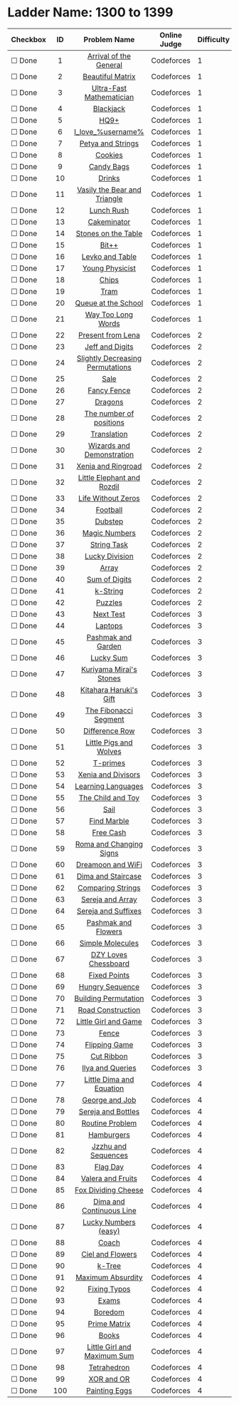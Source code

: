 # Ladder Name: 1300 to 1399

| Checkbox | ID  | Problem Name | Online Judge | Difficulty |
|---|:---:|:---:|---|---|
|&#9744; Done|1|[Arrival of the General](http://codeforces.com/problemset/problem/144/A)|Codeforces|1|
|&#9744; Done|2|[Beautiful Matrix](http://codeforces.com/problemset/problem/263/A)|Codeforces|1|
|&#9744; Done|3|[Ultra-Fast Mathematician](http://codeforces.com/problemset/problem/61/A)|Codeforces|1|
|&#9744; Done|4|[Blackjack](http://codeforces.com/problemset/problem/104/A)|Codeforces|1|
|&#9744; Done|5|[HQ9+](http://codeforces.com/problemset/problem/133/A)|Codeforces|1|
|&#9744; Done|6|[I_love_\%username\%](http://codeforces.com/problemset/problem/155/A)|Codeforces|1|
|&#9744; Done|7|[Petya and Strings](http://codeforces.com/problemset/problem/112/A)|Codeforces|1|
|&#9744; Done|8|[Cookies](http://codeforces.com/problemset/problem/129/A)|Codeforces|1|
|&#9744; Done|9|[Candy Bags](http://codeforces.com/problemset/problem/334/A)|Codeforces|1|
|&#9744; Done|10|[Drinks](http://codeforces.com/problemset/problem/200/B)|Codeforces|1|
|&#9744; Done|11|[Vasily the Bear and Triangle](http://codeforces.com/problemset/problem/336/A)|Codeforces|1|
|&#9744; Done|12|[Lunch Rush](http://codeforces.com/problemset/problem/276/A)|Codeforces|1|
|&#9744; Done|13|[Cakeminator](http://codeforces.com/problemset/problem/330/A)|Codeforces|1|
|&#9744; Done|14|[Stones on the Table](http://codeforces.com/problemset/problem/266/A)|Codeforces|1|
|&#9744; Done|15|[Bit++](http://codeforces.com/problemset/problem/282/A)|Codeforces|1|
|&#9744; Done|16|[Levko and Table](http://codeforces.com/problemset/problem/361/A)|Codeforces|1|
|&#9744; Done|17|[Young Physicist](http://codeforces.com/problemset/problem/69/A)|Codeforces|1|
|&#9744; Done|18|[Chips](http://codeforces.com/problemset/problem/92/A)|Codeforces|1|
|&#9744; Done|19|[Tram](http://codeforces.com/problemset/problem/116/A)|Codeforces|1|
|&#9744; Done|20|[Queue at the School](http://codeforces.com/problemset/problem/266/B)|Codeforces|1|
|&#9744; Done|21|[Way Too Long Words](http://codeforces.com/problemset/problem/71/A)|Codeforces|1|
|&#9744; Done|22|[Present from Lena](http://codeforces.com/problemset/problem/118/B)|Codeforces|2|
|&#9744; Done|23|[Jeff and Digits](http://codeforces.com/problemset/problem/352/A)|Codeforces|2|
|&#9744; Done|24|[Slightly Decreasing Permutations](http://codeforces.com/problemset/problem/285/A)|Codeforces|2|
|&#9744; Done|25|[Sale](http://codeforces.com/problemset/problem/34/B)|Codeforces|2|
|&#9744; Done|26|[Fancy Fence](http://codeforces.com/problemset/problem/270/A)|Codeforces|2|
|&#9744; Done|27|[Dragons](http://codeforces.com/problemset/problem/230/A)|Codeforces|2|
|&#9744; Done|28|[The number of positions](http://codeforces.com/problemset/problem/124/A)|Codeforces|2|
|&#9744; Done|29|[Translation](http://codeforces.com/problemset/problem/41/A)|Codeforces|2|
|&#9744; Done|30|[Wizards and Demonstration](http://codeforces.com/problemset/problem/168/A)|Codeforces|2|
|&#9744; Done|31|[Xenia and Ringroad](http://codeforces.com/problemset/problem/339/B)|Codeforces|2|
|&#9744; Done|32|[Little Elephant and Rozdil](http://codeforces.com/problemset/problem/205/A)|Codeforces|2|
|&#9744; Done|33|[Life Without Zeros](http://codeforces.com/problemset/problem/75/A)|Codeforces|2|
|&#9744; Done|34|[Football](http://codeforces.com/problemset/problem/43/A)|Codeforces|2|
|&#9744; Done|35|[Dubstep](http://codeforces.com/problemset/problem/208/A)|Codeforces|2|
|&#9744; Done|36|[Magic Numbers](http://codeforces.com/problemset/problem/320/A)|Codeforces|2|
|&#9744; Done|37|[String Task](http://codeforces.com/problemset/problem/118/A)|Codeforces|2|
|&#9744; Done|38|[Lucky Division](http://codeforces.com/problemset/problem/122/A)|Codeforces|2|
|&#9744; Done|39|[Array](http://codeforces.com/problemset/problem/300/A)|Codeforces|2|
|&#9744; Done|40|[Sum of Digits](http://codeforces.com/problemset/problem/102/B)|Codeforces|2|
|&#9744; Done|41|[k-String](http://codeforces.com/problemset/problem/219/A)|Codeforces|2|
|&#9744; Done|42|[Puzzles](http://codeforces.com/problemset/problem/337/A)|Codeforces|2|
|&#9744; Done|43|[Next Test](http://codeforces.com/problemset/problem/27/A)|Codeforces|3|
|&#9744; Done|44|[Laptops](http://codeforces.com/problemset/problem/456/A)|Codeforces|3|
|&#9744; Done|45|[Pashmak and Garden](http://codeforces.com/problemset/problem/459/A)|Codeforces|3|
|&#9744; Done|46|[Lucky Sum](http://codeforces.com/problemset/problem/121/A)|Codeforces|3|
|&#9744; Done|47|[Kuriyama Mirai's Stones](http://codeforces.com/problemset/problem/433/B)|Codeforces|3|
|&#9744; Done|48|[Kitahara Haruki's Gift](http://codeforces.com/problemset/problem/433/A)|Codeforces|3|
|&#9744; Done|49|[The Fibonacci Segment](http://codeforces.com/problemset/problem/365/B)|Codeforces|3|
|&#9744; Done|50|[Difference Row](http://codeforces.com/problemset/problem/347/A)|Codeforces|3|
|&#9744; Done|51|[Little Pigs and Wolves](http://codeforces.com/problemset/problem/116/B)|Codeforces|3|
|&#9744; Done|52|[T-primes](http://codeforces.com/problemset/problem/230/B)|Codeforces|3|
|&#9744; Done|53|[Xenia and Divisors](http://codeforces.com/problemset/problem/342/A)|Codeforces|3|
|&#9744; Done|54|[Learning Languages](http://codeforces.com/problemset/problem/277/A)|Codeforces|3|
|&#9744; Done|55|[The Child and Toy](http://codeforces.com/problemset/problem/437/C)|Codeforces|3|
|&#9744; Done|56|[Sail](http://codeforces.com/problemset/problem/298/B)|Codeforces|3|
|&#9744; Done|57|[Find Marble](http://codeforces.com/problemset/problem/285/B)|Codeforces|3|
|&#9744; Done|58|[Free Cash](http://codeforces.com/problemset/problem/237/A)|Codeforces|3|
|&#9744; Done|59|[Roma and Changing Signs](http://codeforces.com/problemset/problem/262/B)|Codeforces|3|
|&#9744; Done|60|[Dreamoon and WiFi](http://codeforces.com/problemset/problem/476/B)|Codeforces|3|
|&#9744; Done|61|[Dima and Staircase](http://codeforces.com/problemset/problem/272/C)|Codeforces|3|
|&#9744; Done|62|[Comparing Strings](http://codeforces.com/problemset/problem/186/A)|Codeforces|3|
|&#9744; Done|63|[Sereja and Array](http://codeforces.com/problemset/problem/315/B)|Codeforces|3|
|&#9744; Done|64|[Sereja and Suffixes](http://codeforces.com/problemset/problem/368/B)|Codeforces|3|
|&#9744; Done|65|[Pashmak and Flowers](http://codeforces.com/problemset/problem/459/B)|Codeforces|3|
|&#9744; Done|66|[Simple Molecules](http://codeforces.com/problemset/problem/344/B)|Codeforces|3|
|&#9744; Done|67|[DZY Loves Chessboard](http://codeforces.com/problemset/problem/445/A)|Codeforces|3|
|&#9744; Done|68|[Fixed Points](http://codeforces.com/problemset/problem/347/B)|Codeforces|3|
|&#9744; Done|69|[Hungry Sequence](http://codeforces.com/problemset/problem/327/B)|Codeforces|3|
|&#9744; Done|70|[Building Permutation](http://codeforces.com/problemset/problem/285/C)|Codeforces|3|
|&#9744; Done|71|[Road Construction](http://codeforces.com/problemset/problem/330/B)|Codeforces|3|
|&#9744; Done|72|[Little Girl and Game](http://codeforces.com/problemset/problem/276/B)|Codeforces|3|
|&#9744; Done|73|[Fence](http://codeforces.com/problemset/problem/363/B)|Codeforces|3|
|&#9744; Done|74|[Flipping Game](http://codeforces.com/problemset/problem/327/A)|Codeforces|3|
|&#9744; Done|75|[Cut Ribbon](http://codeforces.com/problemset/problem/189/A)|Codeforces|3|
|&#9744; Done|76|[Ilya and Queries](http://codeforces.com/problemset/problem/313/B)|Codeforces|3|
|&#9744; Done|77|[Little Dima and Equation](http://codeforces.com/problemset/problem/460/B)|Codeforces|4|
|&#9744; Done|78|[George and Job](http://codeforces.com/problemset/problem/467/C)|Codeforces|4|
|&#9744; Done|79|[Sereja and Bottles](http://codeforces.com/problemset/problem/315/A)|Codeforces|4|
|&#9744; Done|80|[Routine Problem](http://codeforces.com/problemset/problem/337/B)|Codeforces|4|
|&#9744; Done|81|[Hamburgers](http://codeforces.com/problemset/problem/371/C)|Codeforces|4|
|&#9744; Done|82|[Jzzhu and Sequences](http://codeforces.com/problemset/problem/450/B)|Codeforces|4|
|&#9744; Done|83|[Flag Day](http://codeforces.com/problemset/problem/357/B)|Codeforces|4|
|&#9744; Done|84|[Valera and Fruits](http://codeforces.com/problemset/problem/441/B)|Codeforces|4|
|&#9744; Done|85|[Fox Dividing Cheese](http://codeforces.com/problemset/problem/371/B)|Codeforces|4|
|&#9744; Done|86|[Dima and Continuous Line](http://codeforces.com/problemset/problem/358/A)|Codeforces|4|
|&#9744; Done|87|[Lucky Numbers (easy)](http://codeforces.com/problemset/problem/96/B)|Codeforces|4|
|&#9744; Done|88|[Coach](http://codeforces.com/problemset/problem/300/B)|Codeforces|4|
|&#9744; Done|89|[Ciel and Flowers](http://codeforces.com/problemset/problem/322/B)|Codeforces|4|
|&#9744; Done|90|[k-Tree](http://codeforces.com/problemset/problem/431/C)|Codeforces|4|
|&#9744; Done|91|[Maximum Absurdity](http://codeforces.com/problemset/problem/332/B)|Codeforces|4|
|&#9744; Done|92|[Fixing Typos](http://codeforces.com/problemset/problem/363/C)|Codeforces|4|
|&#9744; Done|93|[Exams](http://codeforces.com/problemset/problem/479/C)|Codeforces|4|
|&#9744; Done|94|[Boredom](http://codeforces.com/problemset/problem/455/A)|Codeforces|4|
|&#9744; Done|95|[Prime Matrix](http://codeforces.com/problemset/problem/271/B)|Codeforces|4|
|&#9744; Done|96|[Books](http://codeforces.com/problemset/problem/279/B)|Codeforces|4|
|&#9744; Done|97|[Little Girl and Maximum Sum](http://codeforces.com/problemset/problem/276/C)|Codeforces|4|
|&#9744; Done|98|[Tetrahedron](http://codeforces.com/problemset/problem/166/E)|Codeforces|4|
|&#9744; Done|99|[XOR and OR](http://codeforces.com/problemset/problem/282/C)|Codeforces|4|
|&#9744; Done|100|[Painting Eggs](http://codeforces.com/problemset/problem/282/B)|Codeforces|4|
